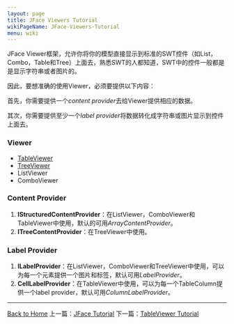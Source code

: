 ```yaml
---
layout: page
title: JFace Viewers Tutorial
wikiPageName: JFace-Viewers-Tutorial
menu: wiki
---
```


JFace Viewer框架，允许你将你的模型直接显示到标准的SWT控件（如List，Combo，Table和Tree）上面去，熟悉SWT的人都知道，SWT中的控件一般都是是显示字符串或者图片的。


因此，要想准确的使用Viewer，必须要提供以下内容：

首先，你需要提供一个*content provider*去给Viewer提供相应的数据。

其次，你需要提供至少一个*label provider*将数据转化成字符串或图片显示到控件上面去。

### Viewer
* [TableViewer](http://ecsoya.github.io/eclipse.tutorial/wiki/TableViewer-Tutorial)
* [TreeViewer](http://ecsoya.github.io/eclipse.tutorial/wiki/TreeViewer-Tutorial)
* ListViewer
* ComboViewer

### Content Provider

1. **IStructuredContentProvider**：在ListViewer，ComboViewer和TableViewer中使用，默认的可用*ArrayContentProvider*。
2. **ITreeContentProvider**：在TreeViewer中使用。

### Label Provider
1. **ILabelProvider**：在ListViewer，ComboViewer和TreeViewer中使用，可以为每一个元素提供一个图片和标签，默认可用*LabelProvider*。
2. **CellLabelProvider**：在TableViewer中使用，可以为每一个TableColumn提供一个label provider，默认可用*ColumnLabelProvider*。

***
[Back to Home]({{site.baseurl}}/eclipse.tutorial/wiki/) 上一篇：[JFace Tutorial](http://ecsoya.github.io/eclipse.tutorial/wiki/JFace-Tutorial) 下一篇：[TableViewer Tutorial](http://ecsoya.github.io/eclipse.tutorial/wiki/TableViewer-Tutorial)